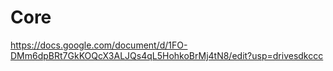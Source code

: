 # Core
https://docs.google.com/document/d/1FO-DMm6dpBRt7GkKOQcX3ALJQs4qL5HohkoBrMj4tN8/edit?usp=drivesdkccc
